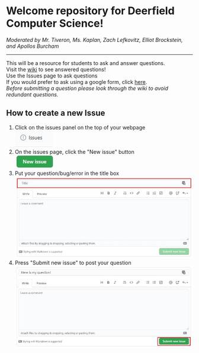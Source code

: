 # Welcome repository for Deerfield Computer Science!
*Moderated by Mr. Tiveron, Ms. Kaplan, Zach Lefkovitz, Elliot Brockstein, and Apollos Burcham*

---
This will be a resource for students to ask and answer questions. \
Visit the [wiki](https://github.com/i-am-zach/AP-CS-A/wiki) to see answered questions! \
Use the Issues page to ask questions \
If you would prefer to ask using a google form, click [here](https://docs.google.com/forms/d/e/1FAIpQLSfuFh-9IUkqL2a2VW1twcTDm2s8BEC9hsQ0N_19QmsRytTdoA/viewform?usp=sf_link).\
*Before submitting a question please look through the wiki to avoid redundant questions.*

## How to create a new Issue
1. Click on the issues panel on the top of your webpage  
![Issue](https://raw.githubusercontent.com/i-am-zach/AP-CS-A/master/images/issues.JPG)
2. On the issues page, click the "New issue" button  
![New Issue](https://raw.githubusercontent.com/i-am-zach/AP-CS-A/master/images/new_issue.JPG)
3. Put your question/bug/error in the title box  
![Issue Form](https://raw.githubusercontent.com/i-am-zach/AP-CS-A/master/images/issue_form.JPG)
4. Press "Submit new issue" to post your question  
![Submit new Issue](https://raw.githubusercontent.com/i-am-zach/AP-CS-A/master/images/Submit%20new%20issue.JPG)
